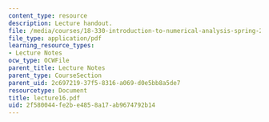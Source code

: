 ```yaml
---
content_type: resource
description: Lecture handout.
file: /media/courses/18-330-introduction-to-numerical-analysis-spring-2004/2f580044fe2be4858a17ab9674792b14_lecture16.pdf
file_type: application/pdf
learning_resource_types:
- Lecture Notes
ocw_type: OCWFile
parent_title: Lecture Notes
parent_type: CourseSection
parent_uid: 2c697219-37f5-8316-a069-d0e5bb8a5de7
resourcetype: Document
title: lecture16.pdf
uid: 2f580044-fe2b-e485-8a17-ab9674792b14
---
```

